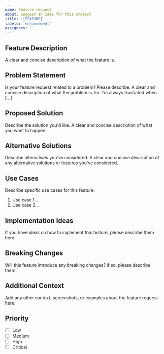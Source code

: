 ```yaml
---
name: Feature request
about: Suggest an idea for this project
title: '[FEATURE] '
labels: 'enhancement'
assignees: ''
---
```


## Feature Description
A clear and concise description of what the feature is.

## Problem Statement
Is your feature request related to a problem? Please describe.
A clear and concise description of what the problem is. Ex. I'm always frustrated when [...]

## Proposed Solution
Describe the solution you'd like.
A clear and concise description of what you want to happen.

## Alternative Solutions
Describe alternatives you've considered.
A clear and concise description of any alternative solutions or features you've considered.

## Use Cases
Describe specific use cases for this feature:
1. Use case 1...
2. Use case 2...

## Implementation Ideas
If you have ideas on how to implement this feature, please describe them here.

## Breaking Changes
Will this feature introduce any breaking changes? If so, please describe them.

## Additional Context
Add any other context, screenshots, or examples about the feature request here.

## Priority
- [ ] Low
- [ ] Medium
- [ ] High
- [ ] Critical
